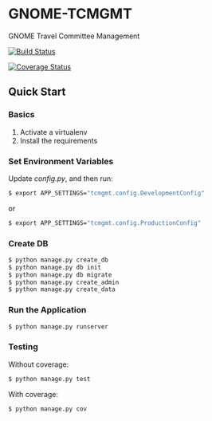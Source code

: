 # GNOME-TCMGMT

GNOME Travel Committee Management

[![Build Status](https://travis-ci.org/puiterwijk/GNOME-TCMGMT.svg?branch=master)](https://travis-ci.org/puiterwijk/GNOME-TCMGMT)

[![Coverage Status](https://coveralls.io/repos/puiterwijk/GNOME-TCMGMT/badge.svg?branch=master&service=github)](https://coveralls.io/github/puiterwijk/GNOME-TCMGMT?branch=master)

## Quick Start

### Basics

1. Activate a virtualenv
1. Install the requirements

### Set Environment Variables

Update *config.py*, and then run:

```sh
$ export APP_SETTINGS="tcmgmt.config.DevelopmentConfig"
```

or

```sh
$ export APP_SETTINGS="tcmgmt.config.ProductionConfig"
```

### Create DB

```sh
$ python manage.py create_db
$ python manage.py db init
$ python manage.py db migrate
$ python manage.py create_admin
$ python manage.py create_data
```

### Run the Application

```sh
$ python manage.py runserver
```

### Testing

Without coverage:

```sh
$ python manage.py test
```

With coverage:

```sh
$ python manage.py cov
```
